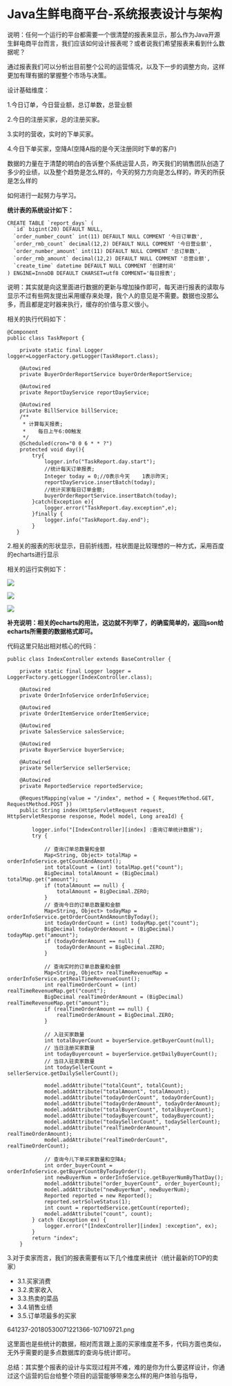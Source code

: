 # Java生鲜电商平台-系统报表设计与架构

说明：任何一个运行的平台都需要一个很清楚的报表来显示，那么作为Java开源生鲜电商平台而言，我们应该如何设计报表呢？或者说我们希望报表来看到什么数据呢？

通过报表我们可以分析出目前整个公司的运营情况，以及下一步的调整方向，这样更加有理有据的掌握整个市场与决策。

设计基础维度：

1.今日订单，今日营业额，总订单数，总营业额

2.今日的注册买家，总的注册买家。

3.实时的营收，实时的下单买家。

4.今日下单买家，空降A(空降A指的是今天注册同时下单的客户)

数据的力量在于清楚的明白的告诉整个系统运营人员，昨天我们的销售团队创造了多少的业绩，以及整个趋势是怎么样的，今天的努力方向是怎么样的，昨天的所获是怎么样的

如何进行一起努力与学习。

**统计表的系统设计如下：**

```
CREATE TABLE `report_days` (
  `id` bigint(20) DEFAULT NULL,
  `order_number_count` int(11) DEFAULT NULL COMMENT '今日订单数',
  `order_rmb_count` decimal(12,2) DEFAULT NULL COMMENT '今日营业额',
  `order_number_amount` int(11) DEFAULT NULL COMMENT '总订单数',
  `order_rmb_amount` decimal(12,2) DEFAULT NULL COMMENT '总营业额',
  `create_time` datetime DEFAULT NULL COMMENT '创建时间'
) ENGINE=InnoDB DEFAULT CHARSET=utf8 COMMENT='每日报表';
```

说明：其实就是向这里面进行数据的更新与增加操作即可，每天进行报表的读取与显示不过有些网友提出采用缓存来处理，我个人的意见是不需要。数据也没那么多，而且都是定时器来执行，缓存的价值与意义很小。

相关的执行代码如下：


```
@Component
public class TaskReport {

    private static final Logger logger=LoggerFactory.getLogger(TaskReport.class);
    
    @Autowired
    private BuyerOrderReportService buyerOrderReportService;
    
    @Autowired
    private ReportDayService reportDayService;
    
    @Autowired
    private BillService billService;
    /**
     * 计算每天报表;
     *    每日上午6:00触发
     */
    @Scheduled(cron="0 0 6 * * ?")
    protected void day(){
        try{
            logger.info("TaskReport.day.start");
            //统计每天订单报表;
            Integer today = 0;//0表示今天    1表示昨天;
            reportDayService.insertBatch(today);
            //统计买家每日订单金额;
            buyerOrderReportService.insertBatch(today);
        }catch(Exception e){
            logger.error("TaskReport.day.exception",e);
        }finally {
            logger.info("TaskReport.day.end");
        }
   }
```

2.相关的报表的形状显示，目前折线图，柱状图是比较理想的一种方式，采用百度的echarts进行显示

相关的运行实例如下：

![](/static/image/641237-20180530070707012-668006159.png)

![](/static/image/641237-20180530070735606-1363856519.png)

![](/static/image/641237-20180530070814534-101856237.png)

**补充说明：相关的echarts的用法，这边就不列举了，的确蛮简单的，返回json给echarts所需要的数据格式即可。**

代码这里只贴出相对核心的代码：


```
public class IndexController extends BaseController {

    private static final Logger logger = LoggerFactory.getLogger(IndexController.class);
    
    @Autowired
    private OrderInfoService orderInfoService;

    @Autowired
    private OrderItemService orderItemService;

    @Autowired
    private SalesService salesService;

    @Autowired
    private BuyerService buyerService;

    @Autowired
    private SellerService sellerService;

    @Autowired
    private ReportedService reportedService;

    @RequestMapping(value = "/index", method = { RequestMethod.GET, RequestMethod.POST })
    public String index(HttpServletRequest request, HttpServletResponse response, Model model, Long areaId) {

        logger.info("[IndexController][index] :查询订单统计数据");
        try {

            // 查询订单总数量和金额
            Map<String, Object> totalMap = orderInfoService.getCountAndAmount();
            int totalCount = (int) totalMap.get("count");
            BigDecimal totalAmount = (BigDecimal) totalMap.get("amount");
            if (totalAmount == null) {
                totalAmount = BigDecimal.ZERO;
            }
            // 查询今日的订单总数量和金额
            Map<String, Object> todayMap = orderInfoService.getOrderCountAndAmountByToday();
            int todayOrderCount = (int) todayMap.get("count");
            BigDecimal todayOrderAmount = (BigDecimal) todayMap.get("amount");
            if (todayOrderAmount == null) {
                todayOrderAmount = BigDecimal.ZERO;
            }

            // 查询实时的订单总数量和金额
            Map<String, Object> realTimeRevenueMap = orderInfoService.getRealTimeRevenueCount();
            int realTimeOrderCount = (int) realTimeRevenueMap.get("count");
            BigDecimal realTimeOrderAmount = (BigDecimal) realTimeRevenueMap.get("amount");
            if (realTimeOrderAmount == null) {
                realTimeOrderAmount = BigDecimal.ZERO;
            }

            // 入驻买家数量
            int totalBuyerCount = buyerService.getBuyerCount(null);
            // 当日注册买家数量
            int todayBuyercount = buyerService.getDailyBuyerCount();
            // 当日入驻卖家数量
            int todaySellerCount = sellerService.getDailySellerCount();

            model.addAttribute("totalCount", totalCount);
            model.addAttribute("totalAmount", totalAmount);
            model.addAttribute("todayOrderCount", todayOrderCount);
            model.addAttribute("todayOrderAmount", todayOrderAmount);
            model.addAttribute("totalBuyerCount", totalBuyerCount);
            model.addAttribute("todayBuyercount", todayBuyercount);
            model.addAttribute("todaySellerCount", todaySellerCount);
            model.addAttribute("realTimeOrderAmount", realTimeOrderAmount);
            model.addAttribute("realTimeOrderCount", realTimeOrderCount);

            // 查询今儿下单买家数量和空降A;
            int order_buyerCount = orderInfoService.getBuyerCountByTodayOrder();
            int newBuyerNum = orderInfoService.getBuyerNumByThatDay();
            model.addAttribute("order_buyerCount", order_buyerCount);
            model.addAttribute("newBuyerNum", newBuyerNum);
            Reported reported = new Reported();
            reported.setrSolveStatus(1);
            int count = reportedService.getCount(reported);
            model.addAttribute("count", count);
        } catch (Exception ex) {
            logger.error("[IndexController][index] :exception", ex);
        }
        return "index";
    }
```

3.对于卖家而言，我们的报表需要有以下几个维度来统计（统计最新的TOP的卖家）
* 3.1.买家消费
* 3.2.卖家收入
* 3.3.热卖的菜品
* 3.4.销售业绩
* 3.5.订单项最多的买家

641237-20180530071221366-107109721.png

 这里面也是些统计的数据，相对而言跟上面的买家维度差不多，代码方面也类似，无外乎需要的是多点数据库的查询与统计即可。
 
 总结：其实整个报表的设计与实现过程并不难，难的是你为什么要这样设计，你通过这个运营的后台给整个项目的运营能够带来怎么样的用户体验与指导，